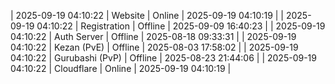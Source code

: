 | 2025-09-19 04:10:22 | Website | Online | 2025-09-19 04:10:19 |
| 2025-09-19 04:10:22 | Registration | Offline | 2025-09-09 16:40:23 |
| 2025-09-19 04:10:22 | Auth Server | Offline | 2025-08-18 09:33:31 |
| 2025-09-19 04:10:22 | Kezan (PvE) | Offline | 2025-08-03 17:58:02 |
| 2025-09-19 04:10:22 | Gurubashi (PvP) | Offline | 2025-08-23 21:44:06 |
| 2025-09-19 04:10:22 | Cloudflare | Online | 2025-09-19 04:10:19 |
